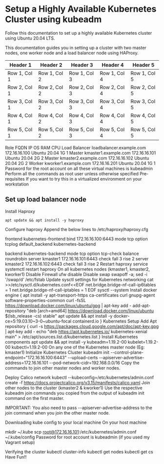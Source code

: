# Setup a Highly Available Kubernetes Cluster using kubeadm

Follow this documentation to set up a highly available Kubernetes cluster using Ubuntu 20.04 LTS.

This documentation guides you in setting up a cluster with two master nodes, one worker node and a load balancer node using HAProxy.


| Header 1 | Header 2 | Header 3 | Header 4 | Header 5 |
|----------|----------|----------|----------|----------|
| Row 1, Col 1 | Row 1, Col 2 | Row 1, Col 3 | Row 1, Col 4 | Row 1, Col 5 |
| Row 2, Col 1 | Row 2, Col 2 | Row 2, Col 3 | Row 2, Col 4 | Row 2, Col 5 |
| Row 3, Col 1 | Row 3, Col 2 | Row 3, Col 3 | Row 3, Col 4 | Row 3, Col 5 |
| Row 4, Col 1 | Row 4, Col 2 | Row 4, Col 3 | Row 4, Col 4 | Row 4, Col 5 |
| Row 5, Col 1 | Row 5, Col 2 | Row 5, Col 3 | Row 5, Col 4 | Row 5, Col 5 |

Role	FQDN	IP	OS	RAM	CPU
Load Balancer	loadbalancer.example.com	172.16.16.100	Ubuntu 20.04	1G	1
Master	kmaster1.example.com	172.16.16.101	Ubuntu 20.04	2G	2
Master	kmaster2.example.com	172.16.16.102	Ubuntu 20.04	2G	2
Worker	kworker1.example.com	172.16.16.201	Ubuntu 20.04	1G	1
Password for the root account on all these virtual machines is kubeadmin
Perform all the commands as root user unless otherwise specified
Pre-requisites
If you want to try this in a virtualized environment on your workstation


## Set up load balancer node
Install Haproxy
``` 
apt update && apt install -y haproxy
```
Configure haproxy
Append the below lines to /etc/haproxy/haproxy.cfg

frontend kubernetes-frontend
    bind 172.16.16.100:6443
    mode tcp
    option tcplog
    default_backend kubernetes-backend

backend kubernetes-backend
    mode tcp
    option tcp-check
    balance roundrobin
    server kmaster1 172.16.16.101:6443 check fall 3 rise 2
    server kmaster2 172.16.16.102:6443 check fall 3 rise 2
Restart haproxy service
systemctl restart haproxy
On all kubernetes nodes (kmaster1, kmaster2, kworker1)
Disable Firewall
ufw disable
Disable swap
swapoff -a; sed -i '/swap/d' /etc/fstab
Update sysctl settings for Kubernetes networking
cat >>/etc/sysctl.d/kubernetes.conf<<EOF
net.bridge.bridge-nf-call-ip6tables = 1
net.bridge.bridge-nf-call-iptables = 1
EOF
sysctl --system
Install docker engine
{
  apt install -y apt-transport-https ca-certificates curl gnupg-agent software-properties-common
  curl -fsSL https://download.docker.com/linux/ubuntu/gpg | apt-key add -
  add-apt-repository "deb [arch=amd64] https://download.docker.com/linux/ubuntu $(lsb_release -cs) stable"
  apt update && apt install -y docker-ce=5:19.03.10~3-0~ubuntu-focal containerd.io
}
Kubernetes Setup
Add Apt repository
{
  curl -s https://packages.cloud.google.com/apt/doc/apt-key.gpg | apt-key add -
  echo "deb https://apt.kubernetes.io/ kubernetes-xenial main" > /etc/apt/sources.list.d/kubernetes.list
}
Install Kubernetes components
apt update && apt install -y kubeadm=1.19.2-00 kubelet=1.19.2-00 kubectl=1.19.2-00
On any one of the Kubernetes master node (Eg: kmaster1)
Initialize Kubernetes Cluster
kubeadm init --control-plane-endpoint="172.16.16.100:6443" --upload-certs --apiserver-advertise-address=172.16.16.101 --pod-network-cidr=192.168.0.0/16
Copy the commands to join other master nodes and worker nodes.

Deploy Calico network
kubectl --kubeconfig=/etc/kubernetes/admin.conf create -f https://docs.projectcalico.org/v3.15/manifests/calico.yaml
Join other nodes to the cluster (kmaster2 & kworker1)
Use the respective kubeadm join commands you copied from the output of kubeadm init command on the first master.

IMPORTANT: You also need to pass --apiserver-advertise-address to the join command when you join the other master node.

Downloading kube config to your local machine
On your host machine

mkdir ~/.kube
scp root@172.16.16.101:/etc/kubernetes/admin.conf ~/.kube/config
Password for root account is kubeadmin (if you used my Vagrant setup)

Verifying the cluster
kubectl cluster-info
kubectl get nodes
kubectl get cs
Have Fun!!
